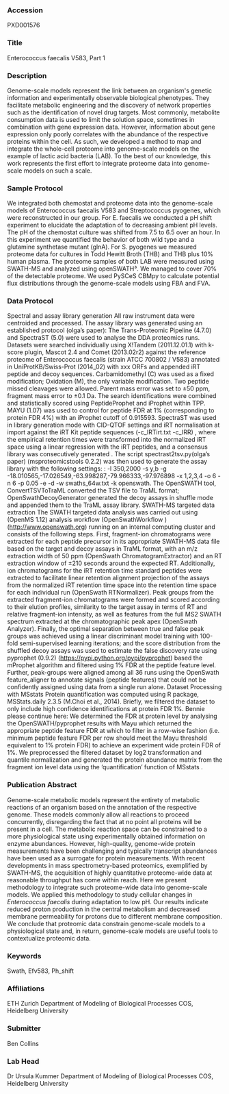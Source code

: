 ### Accession
PXD001576

### Title
Enterococcus faecalis V583, Part 1

### Description
Genome-scale models represent the link between an organism's genetic information and experimentally observable biological phenotypes. They facilitate metabolic engineering and the discovery of network properties such as the identification of novel drug targets. Most commonly, metabolite consumption data is used to limit the solution space, sometimes in combination with gene expression data. However, information about gene expression only poorly correlates with the abundance of the respective proteins within the cell. As such, we developed a method to map and integrate the whole-cell proteome into genome-scale models on the example of lactic acid bacteria (LAB). To the best of our knowledge, this work represents the first effort to integrate proteome data into genome-scale models on such a scale.

### Sample Protocol
We integrated both chemostat and proteome data into the genome-scale models of Enterococcus faecalis V583 and Streptococcus pyogenes, which were reconstructed in our group. For E. faecalis we conducted a pH shift experiment to elucidate the adaptation of to decreasing ambient pH levels. The pH of the chemostat culture was shifted from 7.5 to 6.5 over an hour. In this experiment we quantified the behavior of both wild type and a glutamine synthetase mutant (glnA). For S. pyogenes we measured proteome data for cultures in Todd Hewitt Broth (THB) and THB plus 10% human plasma. The proteome samples of both LAB were measured using SWATH-MS and analyzed using openSWATH³. We managed to cover 70% of the detectable proteome. We used PySCeS CBMpy to calculate potential flux distributions through the genome-scale models using FBA and FVA.

### Data Protocol
Spectral and assay library generation All raw instrument data were centroided and processed. The assay library was generated using an established protocol (olga’s paper): The Trans-Proteomic Pipeline (4.7.0) and SpectraST (5.0) were used to analyse the DDA proteomics runs. Datasets were searched individually using X!Tandem (2011.12.01.1) with k-score plugin, Mascot 2.4 and Comet (2013.02r2) against the reference proteome of Enterococcus faecalis (strain ATCC 700802 / V583) annotated in UniProtKB/Swiss-Prot (2014_02) with xxx ORFs and appended iRT peptide and decoy sequences. Carbamidomethyl (C) was used as a fixed modification; Oxidation (M), the only variable modification. Two peptide missed cleavages were allowed. Parent mass error was set to ±50 ppm, fragment mass error to ±0.1 Da. The search identifications were combined and statistically scored using PeptideProphet and iProphet within TPP. MAYU (1.07) was used to control for peptide FDR at 1% (corresponding to protein FDR 4%) with an iProphet cutoff of 0.915593. SpectraST was used in library generation mode with CID-QTOF settings and iRT normalisation at import against the iRT Kit peptide sequences (-c_IRTirt.txt -c_IRR) , where the empirical retention times were transformed into the normalized iRT space using a linear regression with the iRT peptides, and a consensus library was consecutively generated . The script spectrast2tsv.py(olga’s paper) (msproteomicstools 0.2.2) was then used to generate the assay library with the following settings: : -l 350,2000 -s y,b -g -18.010565,-17.026549,-63.998287,-79.966333,-97.976898 -x 1,2,3,4 -o 6 -n 6 -p 0.05 -e -d -w swaths_64w.txt -k openswath. The OpenSWATH tool, ConvertTSVToTraML converted the TSV file to TraML format; OpenSwathDecoyGenerator generated the decoy assays in shuffle mode and appended them to the TraML assay library.   SWATH-MS targeted data extraction The SWATH targeted data analysis was carried out using (OpenMS 1.12) analysis workflow (OpenSwathWorkflow ) (http://www.openswath.org) running on an internal computing cluster and consists of the following steps. First, fragment-ion chromatograms were extracted for each peptide precursor in its appropriate SWATH-MS data file based on the target and decoy assays in TraML format, with an m/z extraction width of 50 ppm (OpenSwath ChromatogramExtractor) and an RT extraction window of ±210 seconds around the expected RT. Additionally, ion chromatograms for the iRT retention time standard peptides were extracted to facilitate linear retention alignment projection of the assays from the normalized iRT retention time space into the retention time space for each individual run (OpenSwath RTNormalizer). Peak groups from the extracted fragment-ion chromatograms were formed and scored according to their elution profiles, similarity to the target assay in terms of RT and relative fragment-ion intensity, as well as features from the full MS2 SWATH spectrum extracted at the chromatographic peak apex (OpenSwath Analyzer). Finally, the optimal separation between true and false peak groups was achieved using a linear discriminant model training with 100-fold semi-supervised learning iterations; and the score distribution from the shuffled decoy assays was used to estimate the false discovery rate using pyprophet (0.9.2) (https://pypi.python.org/pypi/pyprophet) based the mProphet algorithm and filtered using 1% FDR at the peptide feature level.  Further, peak-groups were aligned among all 36 runs using the OpenSwath feature_aligner  to annotate signals (peptide features) that could not be confidently assigned using data from a single run alone.    Dataset Processing with MSstats Protein quantification was computed using R package, MSStats.daily 2.3.5 (M.Choi et al., 2014). Briefly, we filtered the dataset to only include high confidence identifications at protein FDR 1%. Bennie please continue here: We determined the FDR at protein level by analysing the OpenSWATH/pyprophet results with Mayu  which returned the appropriate peptide feature FDR at which to filter in a row-wise fashion (i.e. minimum peptide feature FDR per row should meet the Mayu threshold equivalent to 1% protein FDR) to achieve an experiment wide protein FDR of 1%. We preprocessed the filtered dataset by log2 transformation and quantile normalization and generated the protein abundance matrix from the fragment ion level data using the ‘quantification’ function of MSstats .

### Publication Abstract
Genome-scale metabolic models represent the entirety of metabolic reactions of an organism based on the annotation of the respective genome. These models commonly allow all reactions to proceed concurrently, disregarding the fact that at no point all proteins will be present in a cell. The metabolic reaction space can be constrained to a more physiological state using experimentally obtained information on enzyme abundances. However, high-quality, genome-wide protein measurements have been challenging and typically transcript abundances have been used as a surrogate for protein measurements. With recent developments in mass spectrometry-based proteomics, exemplified by SWATH-MS, the acquisition of highly quantitative proteome-wide data at reasonable throughput has come within reach. Here we present methodology to integrate such proteome-wide data into genome-scale models. We applied this methodology to study cellular changes in <i>Enterococcus faecalis</i> during adaptation to low pH. Our results indicate reduced proton production in the central metabolism and decreased membrane permeability for protons due to different membrane composition. We conclude that proteomic data constrain genome-scale models to a physiological state and, in return, genome-scale models are useful tools to contextualize proteomic data.

### Keywords
Swath, Efv583, Ph_shift

### Affiliations
ETH Zurich
Department of Modeling of Biological Processes COS, Heidelberg University

### Submitter
Ben Collins

### Lab Head
Dr Ursula Kummer
Department of Modeling of Biological Processes COS, Heidelberg University


